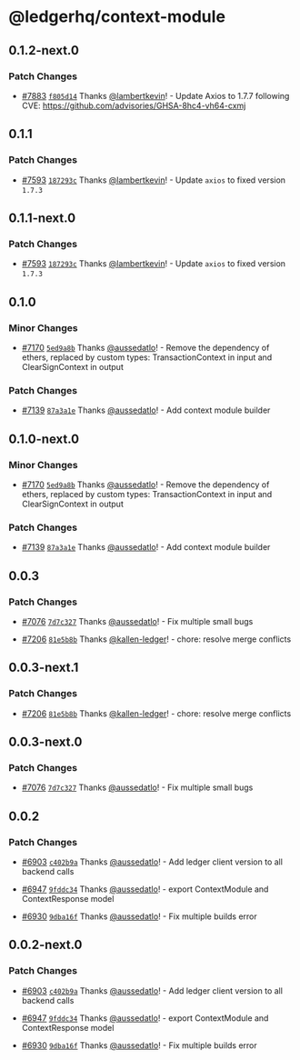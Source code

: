 # @ledgerhq/context-module

## 0.1.2-next.0

### Patch Changes

- [#7883](https://github.com/LedgerHQ/ledger-live/pull/7883) [`f805d14`](https://github.com/LedgerHQ/ledger-live/commit/f805d1470f927824233f94eaba065b00d7af18cf) Thanks [@lambertkevin](https://github.com/lambertkevin)! - Update Axios to 1.7.7 following CVE: https://github.com/advisories/GHSA-8hc4-vh64-cxmj

## 0.1.1

### Patch Changes

- [#7593](https://github.com/LedgerHQ/ledger-live/pull/7593) [`187293c`](https://github.com/LedgerHQ/ledger-live/commit/187293c6cf6093f15f07d5effc1ded0843a9e6ab) Thanks [@lambertkevin](https://github.com/lambertkevin)! - Update `axios` to fixed version `1.7.3`

## 0.1.1-next.0

### Patch Changes

- [#7593](https://github.com/LedgerHQ/ledger-live/pull/7593) [`187293c`](https://github.com/LedgerHQ/ledger-live/commit/187293c6cf6093f15f07d5effc1ded0843a9e6ab) Thanks [@lambertkevin](https://github.com/lambertkevin)! - Update `axios` to fixed version `1.7.3`

## 0.1.0

### Minor Changes

- [#7170](https://github.com/LedgerHQ/ledger-live/pull/7170) [`5ed9a8b`](https://github.com/LedgerHQ/ledger-live/commit/5ed9a8b08d4cb751f86313eb9eace72b37499cad) Thanks [@aussedatlo](https://github.com/aussedatlo)! - Remove the dependency of ethers, replaced by custom types: TransactionContext in input and ClearSignContext in output

### Patch Changes

- [#7139](https://github.com/LedgerHQ/ledger-live/pull/7139) [`87a3a1e`](https://github.com/LedgerHQ/ledger-live/commit/87a3a1ee2d5ed3dae2251b4a8683063b07ee1df8) Thanks [@aussedatlo](https://github.com/aussedatlo)! - Add context module builder

## 0.1.0-next.0

### Minor Changes

- [#7170](https://github.com/LedgerHQ/ledger-live/pull/7170) [`5ed9a8b`](https://github.com/LedgerHQ/ledger-live/commit/5ed9a8b08d4cb751f86313eb9eace72b37499cad) Thanks [@aussedatlo](https://github.com/aussedatlo)! - Remove the dependency of ethers, replaced by custom types: TransactionContext in input and ClearSignContext in output

### Patch Changes

- [#7139](https://github.com/LedgerHQ/ledger-live/pull/7139) [`87a3a1e`](https://github.com/LedgerHQ/ledger-live/commit/87a3a1ee2d5ed3dae2251b4a8683063b07ee1df8) Thanks [@aussedatlo](https://github.com/aussedatlo)! - Add context module builder

## 0.0.3

### Patch Changes

- [#7076](https://github.com/LedgerHQ/ledger-live/pull/7076) [`7d7c327`](https://github.com/LedgerHQ/ledger-live/commit/7d7c32722a539ef6c5097c4ac2ceccaef9fc8053) Thanks [@aussedatlo](https://github.com/aussedatlo)! - Fix multiple small bugs

- [#7206](https://github.com/LedgerHQ/ledger-live/pull/7206) [`81e5b8b`](https://github.com/LedgerHQ/ledger-live/commit/81e5b8bf4830dcb9d666436f2cc4367d92e93e78) Thanks [@kallen-ledger](https://github.com/kallen-ledger)! - chore: resolve merge conflicts

## 0.0.3-next.1

### Patch Changes

- [#7206](https://github.com/LedgerHQ/ledger-live/pull/7206) [`81e5b8b`](https://github.com/LedgerHQ/ledger-live/commit/81e5b8bf4830dcb9d666436f2cc4367d92e93e78) Thanks [@kallen-ledger](https://github.com/kallen-ledger)! - chore: resolve merge conflicts

## 0.0.3-next.0

### Patch Changes

- [#7076](https://github.com/LedgerHQ/ledger-live/pull/7076) [`7d7c327`](https://github.com/LedgerHQ/ledger-live/commit/7d7c32722a539ef6c5097c4ac2ceccaef9fc8053) Thanks [@aussedatlo](https://github.com/aussedatlo)! - Fix multiple small bugs

## 0.0.2

### Patch Changes

- [#6903](https://github.com/LedgerHQ/ledger-live/pull/6903) [`c402b9a`](https://github.com/LedgerHQ/ledger-live/commit/c402b9a88a78b372842a11315935ad83878df5dd) Thanks [@aussedatlo](https://github.com/aussedatlo)! - Add ledger client version to all backend calls

- [#6947](https://github.com/LedgerHQ/ledger-live/pull/6947) [`9fddc34`](https://github.com/LedgerHQ/ledger-live/commit/9fddc34d9487e8647b3aed22d6f8c7bf905c50b8) Thanks [@aussedatlo](https://github.com/aussedatlo)! - export ContextModule and ContextResponse model

- [#6930](https://github.com/LedgerHQ/ledger-live/pull/6930) [`9dba16f`](https://github.com/LedgerHQ/ledger-live/commit/9dba16fe96bc6a0c2421e11e956d43931aac14e3) Thanks [@aussedatlo](https://github.com/aussedatlo)! - Fix multiple builds error

## 0.0.2-next.0

### Patch Changes

- [#6903](https://github.com/LedgerHQ/ledger-live/pull/6903) [`c402b9a`](https://github.com/LedgerHQ/ledger-live/commit/c402b9a88a78b372842a11315935ad83878df5dd) Thanks [@aussedatlo](https://github.com/aussedatlo)! - Add ledger client version to all backend calls

- [#6947](https://github.com/LedgerHQ/ledger-live/pull/6947) [`9fddc34`](https://github.com/LedgerHQ/ledger-live/commit/9fddc34d9487e8647b3aed22d6f8c7bf905c50b8) Thanks [@aussedatlo](https://github.com/aussedatlo)! - export ContextModule and ContextResponse model

- [#6930](https://github.com/LedgerHQ/ledger-live/pull/6930) [`9dba16f`](https://github.com/LedgerHQ/ledger-live/commit/9dba16fe96bc6a0c2421e11e956d43931aac14e3) Thanks [@aussedatlo](https://github.com/aussedatlo)! - Fix multiple builds error

